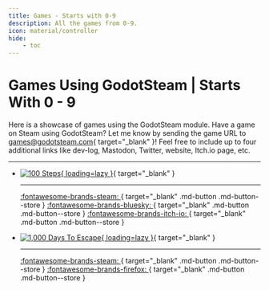 ```yaml
---
title: Games - Starts with 0-9
description: All the games from 0-9.
icon: material/controller
hide:
    - toc
---
```


# Games Using GodotSteam | Starts With 0 - 9

Here is a showcase of games using the GodotSteam module. Have a game on Steam using GodotSteam? Let me know by sending the game URL to [games@godotsteam.com](mailto:games@godotsteam.com){ target="\_blank" }!  Feel free to include up to four additional links like dev-log, Mastodon, Twitter, website, Itch.io page, etc.

---

<div id="games" class="grid cards" markdown>

- 	[![100 Steps](https://steamcdn-a.akamaihd.net/steam/apps/2374420/header.jpg){ loading=lazy }](https://store.steampowered.com/app/2374420/100_Steps/){ target="\_blank" }

	---

	[ :fontawesome-brands-steam: ](https://store.steampowered.com/app/2374420/100_Steps/){ target="\_blank" .md-button .md-button--store }
	[ :fontawesome-brands-bluesky: ](https://bsky.app/profile/endorth){ target="\_blank" .md-button .md-button--store }
	[ :fontawesome-brands-itch-io: ](https://endorth.itch.io/){ target="\_blank" .md-button .md-button--store }

- 	[![1,000 Days To Escape](https://steamcdn-a.akamaihd.net/steam/apps/1103100/header.jpg){ loading=lazy }](https://store.steampowered.com/app/1103100/1000_days_to_escape/){ target="\_blank" }

	---

	[ :fontawesome-brands-steam: ](https://store.steampowered.com/app/1103100/1000_days_to_escape/){ target="\_blank" .md-button .md-button--store }
	[ :fontawesome-brands-firefox: ](http://lmnsqz.games/){ target="\_blank" .md-button .md-button--store }

</div>